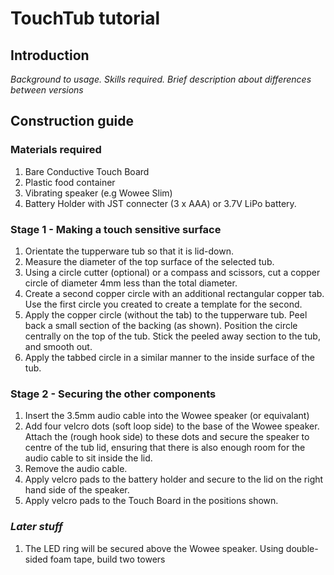 # TouchTub tutorial

## Introduction

_Background to usage. Skills required. Brief description about differences between versions_

## Construction guide

### Materials required
1. Bare Conductive Touch Board
2. Plastic food container
3. Vibrating speaker (e.g Wowee Slim)
4. Battery Holder with JST connecter (3 x AAA) or 3.7V LiPo battery.

### Stage 1 - Making a touch sensitive surface

1. Orientate the tupperware tub so that it is lid-down. 
2. Measure the diameter of the top surface of the selected tub. 
3. Using a circle cutter (optional) or a compass and scissors, cut a copper circle of diameter 4mm less than the total diameter.
4. Create a second copper circle with an additional rectangular copper tab.  Use the first circle you created to create a template for the second. 
5. Apply the copper circle (without the tab) to the tupperware tub. Peel back a small section of the backing (as shown). Position the circle centrally on the top of the tub. Stick the peeled away section to the tub, and smooth out.
6. Apply the tabbed circle in a similar manner to the inside surface of the tub. 

### Stage 2 - Securing the other components
1. Insert the 3.5mm audio cable into the Wowee speaker (or equivalant) 
2. Add four velcro dots (soft loop side) to the base of the Wowee speaker. Attach the (rough hook side) to these dots and secure the speaker to centre of the tub lid, ensuring that there is also enough room for the audio cable to sit inside the lid. 
3. Remove the audio cable.
4. Apply velcro pads to the battery holder and secure to the lid on the right hand side of the speaker.
5. Apply velcro pads to the Touch Board in the positions shown. 




### _Later stuff_
1. The LED ring will be secured above the Wowee speaker. Using double-sided foam tape, build two towers 

